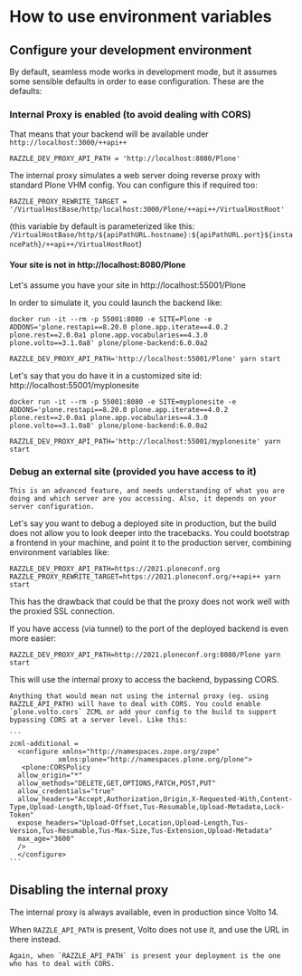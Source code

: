 # How to use environment variables

## Configure your development environment

By default, seamless mode works in development mode, but it assumes some sensible defaults
in order to ease configuration. These are the defaults:

### Internal Proxy is enabled (to avoid dealing with CORS)

That means that your backend will be available under `http://localhost:3000/++api++`

```shell
RAZZLE_DEV_PROXY_API_PATH = 'http://localhost:8080/Plone'
```

The internal proxy simulates a web server doing reverse proxy with standard Plone VHM config.
You can configure this if required too:

```shell
RAZZLE_PROXY_REWRITE_TARGET = '/VirtualHostBase/http/localhost:3000/Plone/++api++/VirtualHostRoot'
```

(this variable by default is parameterized like this: `/VirtualHostBase/http/${apiPathURL.hostname}:${apiPathURL.port}${instancePath}/++api++/VirtualHostRoot`)

#### Your site is not in http://localhost:8080/Plone

Let's assume you have your site in http://localhost:55001/Plone

In order to simulate it, you could launch the backend like:

```shell
docker run -it --rm -p 55001:8080 -e SITE=Plone -e ADDONS='plone.restapi==8.20.0 plone.app.iterate==4.0.2 plone.rest==2.0.0a1 plone.app.vocabularies==4.3.0 plone.volto==3.1.0a8' plone/plone-backend:6.0.0a2
```

```shell
RAZZLE_DEV_PROXY_API_PATH='http://localhost:55001/Plone' yarn start
```

Let's say that you do have it in a customized site id: http://localhost:55001/myplonesite

```shell
docker run -it --rm -p 55001:8080 -e SITE=myplonesite -e ADDONS='plone.restapi==8.20.0 plone.app.iterate==4.0.2 plone.rest==2.0.0a1 plone.app.vocabularies==4.3.0 plone.volto==3.1.0a8' plone/plone-backend:6.0.0a2
```

```shell
RAZZLE_DEV_PROXY_API_PATH='http://localhost:55001/myplonesite' yarn start
```

### Debug an external site (provided you have access to it)

```{warning}
This is an advanced feature, and needs understanding of what you are doing and which server are you accessing. Also, it depends on your server configuration.
```

Let's say you want to debug a deployed site in production, but the build does not allow you to look deeper into the tracebacks. You could bootstrap a frontend in your machine, and point it to the production server, combining environment variables like:

```
RAZZLE_DEV_PROXY_API_PATH=https://2021.ploneconf.org RAZZLE_PROXY_REWRITE_TARGET=https://2021.ploneconf.org/++api++ yarn start
```

This has the drawback that could be that the proxy does not work well with the proxied SSL connection.

If you have access (via tunnel) to the port of the deployed backend is even more easier:

```
RAZZLE_DEV_PROXY_API_PATH=http://2021.ploneconf.org:8080/Plone yarn start
```

This will use the internal proxy to access the backend, bypassing CORS.

````{important}
Anything that would mean not using the internal proxy (eg. using RAZZLE_API_PATH) will have to deal with CORS. You could enable `plone.volto.cors` ZCML or add your config to the build to support bypassing CORS at a server level. Like this:

```
zcml-additional =
  <configure xmlns="http://namespaces.zope.org/zope"
            xmlns:plone="http://namespaces.plone.org/plone">
   <plone:CORSPolicy
  allow_origin="*"
  allow_methods="DELETE,GET,OPTIONS,PATCH,POST,PUT"
  allow_credentials="true"
  allow_headers="Accept,Authorization,Origin,X-Requested-With,Content-Type,Upload-Length,Upload-Offset,Tus-Resumable,Upload-Metadata,Lock-Token"
  expose_headers="Upload-Offset,Location,Upload-Length,Tus-Version,Tus-Resumable,Tus-Max-Size,Tus-Extension,Upload-Metadata"
  max_age="3600"
  />
  </configure>
```
````

## Disabling the internal proxy

The internal proxy is always available, even in production since Volto 14.

When `RAZZLE_API_PATH` is present, Volto does not use it, and use the URL in there instead.

```{important}
Again, when `RAZZLE_API_PATH` is present your deployment is the one who has to deal with CORS.
```
